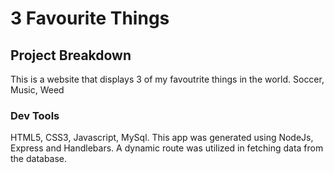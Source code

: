 # 3 Favourite Things
## Project Breakdown
This is a website that displays 3 of my favoutrite things in the world. Soccer, Music, Weed
### Dev Tools
HTML5, CSS3, Javascript, MySql. This app was generated using NodeJs, Express and Handlebars. A dynamic route was utilized in fetching data from the database.  

